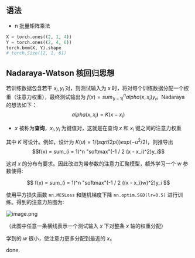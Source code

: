 ## 语法

- n 批量矩阵乘法

```py
X = torch.ones((2, 1, 4))
Y = torch.ones((2, 4, 6))
torch.bmm(X, Y).shape
# torch.Size([2, 1, 6])
```
## Nadaraya-Watson 核回归思想

若训练数据包含若干 $x_i, y_i$ 对，则测试输入为 $x$ 时，将对每个训练数据分配一个权重（注意力权重），最终测试输出为 $f(x) = sum_(i - 1)^n alpha (x, x_i) y_i$。Nadaraya 的想法如下：
$$alpha(x, x_i) = K(x - x_i)$$ 
- $x$ 被称为**查询**，$x_i, y_i$ 为键值对，这就是在查询 $x$ 和 $x_i$ 键之间的注意力权重

其中 $K$ 可设计。例如，设计为 $K(u) = 1 / (sqrt(2 pi)) exp(- u^2 / 2)$，则推导出 $$f(x) = sum_(i = 1)^n "softmax"(-1 / 2 (x - x_i)^2)y_i$$

这对 $x$  的分布有要求。因此改进为带参数的注意力汇聚模型，额外学习一个 $w$ 参数使得:

$$ f(x) = sum_(i = 1)^n "softmax"(-1 / 2 ((x - x_i)w)^2)y_i $$

使用平方损失函数 `nn.MESLoss` 和随机梯度下降 `nn.optim.SGD(lr=0.5)` 进行训练。得到的注意力热图为:

![image.png](https://how-to-1258460161.cos.ap-shanghai.myqcloud.com/how-to/20240926200705.webp)

（此图中任意一条横线表示一个测试输入 $x$ 下对整条 $x$ 轴的权重分配）

学到的 $w$ 很小，使注意力更多分配到最近的 $x$。

done.
